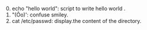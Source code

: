 0. echo "hello world": script to write hello world .
1. "(Ôo)': confuse smiley.
2. cat /etc/passwd: display.the content of the directory.
